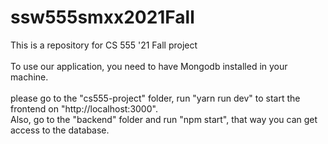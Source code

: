# ssw555smxx2021Fall
This is a repository for CS 555 '21 Fall project
<br> <br/>
To use our application, you need to have Mongodb installed in your machine.
<br><br/>
please go to the "cs555-project" folder, run "yarn run dev" to start the frontend on "http://localhost:3000". 
<br/>
Also, go to the "backend" folder and run "npm start", that way you can get access to the database.
